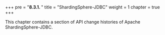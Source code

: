 +++
pre = "<b>8.3.1. </b>"
title = "ShardingSphere-JDBC"
weight = 1
chapter = true
+++

This chapter contains a section of API change histories of Apache ShardingSphere-JDBC.
